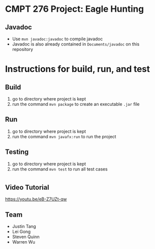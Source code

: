 # CMPT 276 Project: Eagle Hunting
## Javadoc
* Use `mvn javadoc:javadoc` to compile javadoc
* Javadoc is also already contained in `Documents/javadoc` on this repository

# Instructions for build, run, and test
## Build
1. go to directory where project is kept
2. run the command `mvn package` to create an executable `.jar` file
## Run
1. go to directory where project is kept
2. run the command `mvn javafx:run` to run the project
## Testing
1. go to directory where project is kept
2. run the command `mvn test` to run all test cases
#
## Video Tutorial
https://youtu.be/eB-Z7UZt-qw
## Team
* Justin Tang
* Lei Gong
* Steven Quinn
* Warren Wu